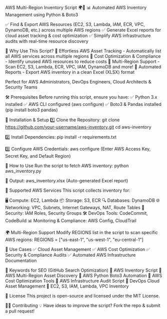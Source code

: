 AWS Multi-Region Inventory Script 🌍🚀 
📊 Automated AWS Inventory Management using Python & Boto3

✅ Find & Export AWS Resources (EC2, S3, Lambda, IAM, ECR, VPC, DynamoDB, etc.) across multiple AWS regions
✅ Generate Excel reports for cloud asset tracking & cost optimization
✅ Simplify AWS infrastructure audits with real-time resource discovery


🚀 Why Use This Script?
🔹 Effortless AWS Asset Tracking - Automatically list all AWS services across multiple regions
🔹 Cost Optimization & Compliance - Identify unused AWS resources to reduce costs
🔹 Multi-Region Support - Scan EC2, S3, Lambda, ECR, VPC, IAM, DynamoDB and more!
🔹 Automated Reports - Export AWS inventory in a clean Excel (XLSX) format

Perfect for AWS Administrators, DevOps Engineers, Cloud Architects & Security Teams

🛠 Prerequisites
Before running this script, ensure you have:
✅ Python 3.x installed
✅ AWS CLI configured (aws configure)
✅ Boto3 & Pandas installed (pip install boto3 pandas)

🔧 Installation & Setup
1️⃣ Clone the Repository:
git clone https://github.com/your-username/aws-inventory.git
cd aws-inventory

2️⃣ Install Dependencies:
pip install -r requirements.txt

3️⃣ Configure AWS Credentials:
aws configure
(Enter AWS Access Key, Secret Key, and Default Region)


🎯 How to Use
Run the script to fetch AWS inventory:
python aws_inventory.py

📂 Output: aws_inventory.xlsx (Auto-generated Excel report)

📜 Supported AWS Services
This script collects inventory for:

🖥️ Compute: EC2, Lambda
📦 Storage: S3, ECR
🔍 Databases: DynamoDB
🌐 Networking: VPC, Subnets, Internet Gateways, NAT, Route Tables
🔐 Security: IAM Roles, Security Groups
🛠️ DevOps Tools: CodeCommit, CodeBuild
📊 Monitoring & Compliance: AWS Config, CloudTrail

🌍 Multi-Region Support
Modify REGIONS list in the script to scan specific AWS regions:
REGIONS = ["us-east-1", "us-west-1", "eu-central-1"]

🚀 Use Cases
✅ Cloud Asset Management
✅ AWS Cost Optimization
✅ Security & Compliance Audits
✅ Automated AWS Infrastructure Documentation

🎯 Keywords for SEO (GitHub Search Optimization)
🔹 AWS Inventory Script
🔹 AWS Multi-Region Asset Discovery
🔹 AWS Python Boto3 Automation
🔹 AWS Cost Optimization Tools
🔹 AWS Infrastructure Audit Script
🔹 DevOps Cloud Asset Management
🔹 EC2, S3, IAM, Lambda, VPC Inventory

📜 License
This project is open-source and licensed under the MIT License.

👨‍💻 Contributing
💡 Have ideas to improve the script? Fork the repo & submit a pull request!
